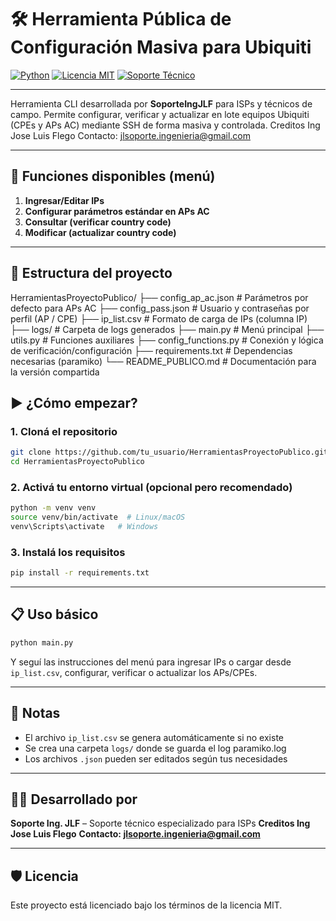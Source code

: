 # 🛠️ Herramienta Pública de Configuración Masiva para Ubiquiti

[![Python](https://img.shields.io/badge/Python-3.7+-blue?logo=python)](https://www.python.org/)
[![Licencia MIT](https://img.shields.io/badge/Licencia-MIT-green)](LICENSE)
[![Soporte Técnico](https://img.shields.io/badge/Soporte-Ingeniería%20JLF-blueviolet)](https://github.com)

---

Herramienta CLI desarrollada por **SoporteIngJLF** para ISPs y técnicos de campo.
Permite configurar, verificar y actualizar en lote equipos Ubiquiti (CPEs y APs AC) mediante SSH de forma masiva y controlada.
Creditos Ing Jose Luis Flego
Contacto: <jlsoporte.ingenieria@gmail.com>

---

## 🔧 Funciones disponibles (menú)

1. **Ingresar/Editar IPs**
2. **Configurar parámetros estándar en APs AC**
3. **Consultar (verificar country code)**
4. **Modificar (actualizar country code)**

---

## 📁 Estructura del proyecto

HerramientasProyectoPublico/
├── config_ap_ac.json         # Parámetros por defecto para APs AC
├── config_pass.json          # Usuario y contraseñas por perfil (AP / CPE)
├── ip_list.csv               # Formato de carga de IPs (columna IP)
├── logs/                     # Carpeta de logs generados
├── main.py                   # Menú principal
├── utils.py                  # Funciones auxiliares
├── config_functions.py       # Conexión y lógica de verificación/configuración
├── requirements.txt          # Dependencias necesarias (paramiko)
└── README_PUBLICO.md         # Documentación para la versión compartida

## ▶️ ¿Cómo empezar?

### 1. Cloná el repositorio

``` bash
git clone https://github.com/tu_usuario/HerramientasProyectoPublico.git
cd HerramientasProyectoPublico
```

### 2. Activá tu entorno virtual (opcional pero recomendado)

```bash
python -m venv venv
source venv/bin/activate  # Linux/macOS
venv\Scripts\activate   # Windows
```

### 3. Instalá los requisitos

```bash
pip install -r requirements.txt
```

---

## 📋 Uso básico

```bash
python main.py
```

Y seguí las instrucciones del menú para ingresar IPs o cargar desde `ip_list.csv`, configurar, verificar o actualizar los APs/CPEs.

---

## 📝 Notas

- El archivo `ip_list.csv` se genera automáticamente si no existe
- Se crea una carpeta `logs/` donde se guarda el log paramiko.log
- Los archivos `.json` pueden ser editados según tus necesidades

---

## 👨‍💻 Desarrollado por

**Soporte Ing. JLF** – Soporte técnico especializado para ISPs
**Creditos Ing Jose Luis Flego**
**Contacto: <jlsoporte.ingenieria@gmail.com>**

---

## 🛡️ Licencia

Este proyecto está licenciado bajo los términos de la licencia MIT.
